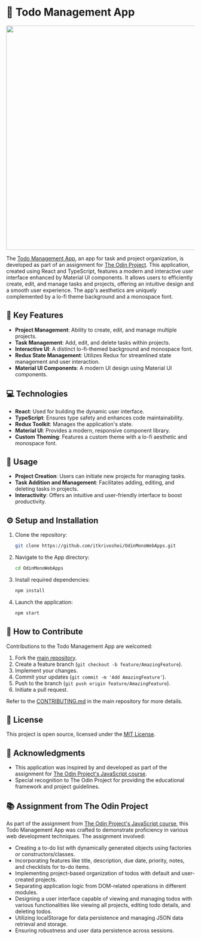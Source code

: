 # 📝 Todo Management App
<p align="center">
  <img src="https://github.com/itkrivoshei/OdinMonoWebApps/blob/main/media/TodoList.gif?raw=true" height="600">
</p>

The [Todo Management App](https://itkrivoshei.github.io/OdinMonoWebApps/#/TodoApp), an app for task and project organization, is developed as part of an assignment for [The Odin Project](https://www.theodinproject.com/lessons/node-path-javascript-todo-list). This application, created using React and TypeScript, features a modern and interactive user interface enhanced by Material UI components. It allows users to efficiently create, edit, and manage tasks and projects, offering an intuitive design and a smooth user experience. The app's aesthetics are uniquely complemented by a lo-fi theme background and a monospace font.

## 🌟 Key Features

- **Project Management**: Ability to create, edit, and manage multiple projects.
- **Task Management**: Add, edit, and delete tasks within projects.
- **Interactive UI**: A distinct lo-fi-themed background and monospace font.
- **Redux State Management**: Utilizes Redux for streamlined state management and user interaction.
- **Material UI Components**: A modern UI design using Material UI components.

## 💻 Technologies

- **React**: Used for building the dynamic user interface.
- **TypeScript**: Ensures type safety and enhances code maintainability.
- **Redux Toolkit**: Manages the application's state.
- **Material UI**: Provides a modern, responsive component library.
- **Custom Theming**: Features a custom theme with a lo-fi aesthetic and monospace font.

## 🚀 Usage

- **Project Creation**: Users can initiate new projects for managing tasks.
- **Task Addition and Management**: Facilitates adding, editing, and deleting tasks in projects.
- **Interactivity**: Offers an intuitive and user-friendly interface to boost productivity.

## ⚙️ Setup and Installation

1. Clone the repository:
   ```bash
   git clone https://github.com/itkrivoshei/OdinMonoWebApps.git
   ```
2. Navigate to the App directory:
   ```bash
   cd OdinMonoWebApps
   ```
3. Install required dependencies:
   ```bash
   npm install
   ```
4. Launch the application:
   ```bash
   npm start
   ```

## 🤝 How to Contribute

Contributions to the Todo Management App are welcomed:

1. Fork the [main repository](https://github.com/itkrivoshei/OdinMonoWebApps).
2. Create a feature branch (`git checkout -b feature/AmazingFeature`).
3. Implement your changes.
4. Commit your updates (`git commit -m 'Add AmazingFeature'`).
5. Push to the branch (`git push origin feature/AmazingFeature`).
6. Initiate a pull request.

Refer to the [CONTRIBUTING.md](https://github.com/itkrivoshei/OdinMonoWebApps/blob/master/CONTRIBUTING.md) in the main repository for more details.

## 📜 License

This project is open source, licensed under the [MIT License](https://github.com/itkrivoshei/OdinMonoWebApps/blob/master/LICENSE).

## 👏 Acknowledgments

- This application was inspired by and developed as part of the assignment for [The Odin Project's JavaScript course](https://www.theodinproject.com/lessons/node-path-javascript-todo-list).
- Special recognition to The Odin Project for providing the educational framework and project guidelines.

## 📚 Assignment from The Odin Project

As part of the assignment from [The Odin Project's JavaScript course](https://www.theodinproject.com/lessons/node-path-javascript-todo-list), this Todo Management App was crafted to demonstrate proficiency in various web development techniques. The assignment involved:

- Creating a to-do list with dynamically generated objects using factories or constructors/classes.
- Incorporating features like title, description, due date, priority, notes, and checklists for to-do items.
- Implementing project-based organization of todos with default and user-created projects.
- Separating application logic from DOM-related operations in different modules.
- Designing a user interface capable of viewing and managing todos with various functionalities like viewing all projects, editing todo details, and deleting todos.
- Utilizing localStorage for data persistence and managing JSON data retrieval and storage.
- Ensuring robustness and user data persistence across sessions.
